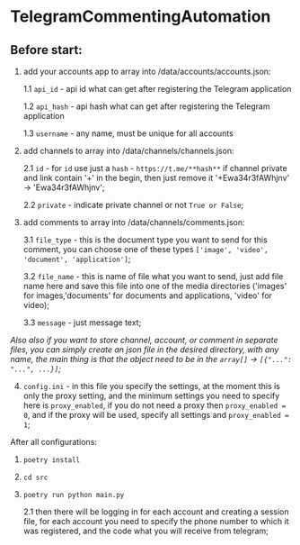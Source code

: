 # TelegramCommentingAutomation

## **Before start:**
1. add your accounts app to array into /data/accounts/accounts.json:
   
   1.1 `api_id` - api id what can get after registering the Telegram application
   
   1.2 `api_hash` - api hash what can get after registering the Telegram application
   
   1.3 `username` - any name, must be unique for all accounts

2. add channels to array into /data/channels/channels.json:
   
   2.1 `id` - for `id` use just a `hash` - `https://t.me/**hash**` if channel private and link contain '+' in the begin, 
   then just remove it '+Ewa34r3fAWhjnv' -> 'Ewa34r3fAWhjnv';
   
   2.2 `private` - indicate private channel or not `True or False`;
   
3. add comments to array into /data/channels/comments.json:
   
   3.1 `file_type` - this is the document type you want to send for this comment, 
   you can choose one of these types `['image', 'video', 'document', 'application']`;
   
   3.2 `file_name` - this is name of file what you want to send, just add file name here and
   save this file into one of the media directories ('images' for images,'documents' for documents and applications, 'video' for video);
   
   3.3 `message` - just message text;

_Also also if you want to store channel, account, or comment in separate files, you can simply create 
an json file in the desired directory, with any name, the main thing is that the object need to be in the `array[]` -> `[{"...": "...", ...}]`;_ 

4. `config.ini` - in this file you specify the settings, at the moment this is only the proxy setting, 
and the minimum settings you need to specify here is `proxy_enabled`, if you do not need a proxy then `proxy_enabled = 0`, 
and if the proxy will be used, specify all settings and `proxy_enabled = 1`;
   
After all configurations:
   1. `poetry install`
   1. `cd src`
   2. `poetry run python main.py`
      
      2.1 then there will be logging in for each account and creating a session file, 
      for each account you need to specify the phone number to which it was registered, and the code what you will receive from telegram;
      